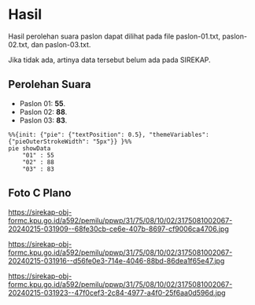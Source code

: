 # Hasil

Hasil perolehan suara paslon dapat dilihat pada file paslon-01.txt, paslon-02.txt, dan paslon-03.txt.

Jika tidak ada, artinya data tersebut belum ada pada SIREKAP.

## Perolehan Suara

 * Paslon 01: **55**.
 * Paslon 02: **88**.
 * Paslon 03: **83**.

```mermaid
%%{init: {"pie": {"textPosition": 0.5}, "themeVariables": {"pieOuterStrokeWidth": "5px"}} }%%
pie showData
    "01" : 55
    "02" : 88
    "03" : 83
```
## Foto C Plano

https://sirekap-obj-formc.kpu.go.id/a592/pemilu/ppwp/31/75/08/10/02/3175081002067-20240215-031909--68fe30cb-ce6e-407b-8697-cf9006ca4706.jpg

https://sirekap-obj-formc.kpu.go.id/a592/pemilu/ppwp/31/75/08/10/02/3175081002067-20240215-031916--d56fe0e3-714e-4046-88bd-86dea1f65e47.jpg

https://sirekap-obj-formc.kpu.go.id/a592/pemilu/ppwp/31/75/08/10/02/3175081002067-20240215-031923--47f0cef3-2c84-4977-a4f0-25f6aa0d596d.jpg
